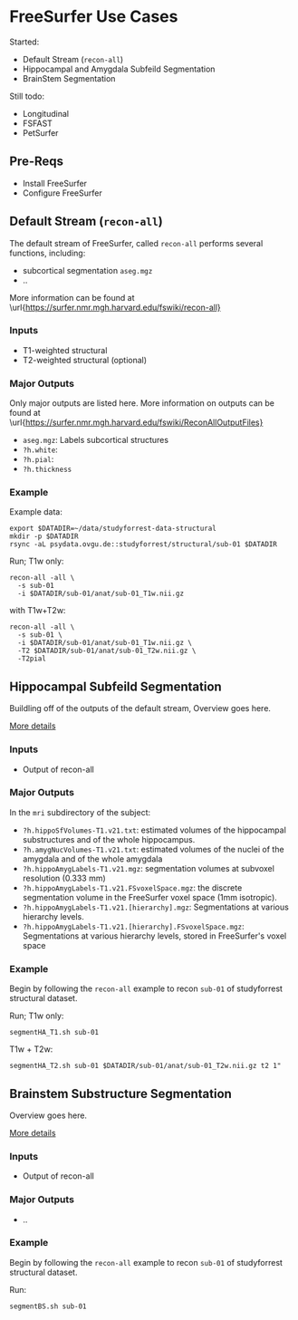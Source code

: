 # FreeSurfer Use Cases

Started:

- Default Stream (`recon-all`)
- Hippocampal and Amygdala Subfeild Segmentation
- BrainStem Segmentation

Still todo:

- Longitudinal
- FSFAST
- PetSurfer


## Pre-Reqs
  - Install FreeSurfer
  - Configure FreeSurfer

## Default Stream (`recon-all`)

The default stream of FreeSurfer, called `recon-all` performs several functions, including:

  - subcortical segmentation `aseg.mgz`
  - ..

More information can be found at \url{https://surfer.nmr.mgh.harvard.edu/fswiki/recon-all}

### Inputs

- T1-weighted structural
- T2-weighted structural (optional)

### Major Outputs

Only major outputs are listed here.  More information on outputs can be found at \url{https://surfer.nmr.mgh.harvard.edu/fswiki/ReconAllOutputFiles}

- `aseg.mgz`: Labels subcortical structures
- `?h.white`: 
- `?h.pial`: 
- `?h.thickness`

### Example

Example data:
```
export $DATADIR=~/data/studyforrest-data-structural
mkdir -p $DATADIR
rsync -aL psydata.ovgu.de::studyforrest/structural/sub-01 $DATADIR
```

Run; T1w only:
```
recon-all -all \
  -s sub-01
  -i $DATADIR/sub-01/anat/sub-01_T1w.nii.gz
```

with T1w+T2w:
```
recon-all -all \
  -s sub-01 \
  -i $DATADIR/sub-01/anat/sub-01_T1w.nii.gz \
  -T2 $DATADIR/sub-01/anat/sub-01_T2w.nii.gz \
  -T2pial
```

## Hippocampal Subfeild Segmentation

Buildling off of the outputs of the default stream, 
Overview goes here.

[More details](https://surfer.nmr.mgh.harvard.edu/fswiki/HippocampalSubfieldsAndNucleiOfAmygdala)

### Inputs

- Output of recon-all

### Major Outputs

In the `mri` subdirectory of the subject:

- `?h.hippoSfVolumes-T1.v21.txt`: estimated volumes of the hippocampal substructures and of the whole hippocampus.
- `?h.amygNucVolumes-T1.v21.txt`: estimated volumes of the nuclei of the amygdala and of the whole amygdala
- `?h.hippoAmygLabels-T1.v21.mgz`: segmentation volumes at subvoxel resolution (0.333 mm)
- `?h.hippoAmygLabels-T1.v21.FSvoxelSpace.mgz`: the discrete segmentation volume in the FreeSurfer voxel space (1mm isotropic).
- `?h.hippoAmygLabels-T1.v21.[hierarchy].mgz`: Segmentations at various hierarchy levels.
- `?h.hippoAmygLabels-T1.v21.[hierarchy].FSvoxelSpace.mgz`: Segmentations at various hierarchy levels, stored in FreeSurfer's voxel space

### Example

Begin by following the `recon-all` example to recon `sub-01` of studyforrest structural dataset.

Run; T1w only:
```
segmentHA_T1.sh sub-01 
```

T1w + T2w:
```
segmentHA_T2.sh sub-01 $DATADIR/sub-01/anat/sub-01_T2w.nii.gz t2 1"
```

## Brainstem Substructure Segmentation

Overview goes here.

[More details](https://surfer.nmr.mgh.harvard.edu/fswiki/BrainstemSubstructures)

### Inputs

- Output of recon-all

### Major Outputs

- ..

### Example

Begin by following the `recon-all` example to recon `sub-01` of studyforrest structural dataset.

Run:
```
segmentBS.sh sub-01 
```
